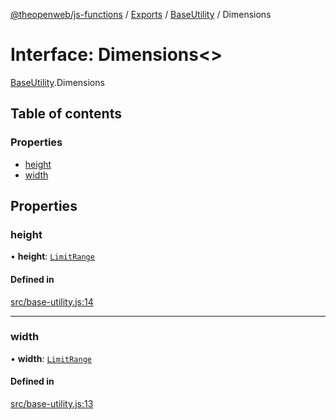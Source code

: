 [@theopenweb/js-functions](../README.md) / [Exports](../modules.md) / [BaseUtility](../modules/BaseUtility.md) / Dimensions

# Interface: Dimensions<\>

[BaseUtility](../modules/BaseUtility.md).Dimensions

## Table of contents

### Properties

- [height](BaseUtility.Dimensions.md#height)
- [width](BaseUtility.Dimensions.md#width)

## Properties

### height

• **height**: [`LimitRange`](BaseUtility.LimitRange.md)

#### Defined in

[src/base-utility.js:14](https://github.com/theopenwebjp/js-functions/blob/cc8d337/src/base-utility.js#L14)

___

### width

• **width**: [`LimitRange`](BaseUtility.LimitRange.md)

#### Defined in

[src/base-utility.js:13](https://github.com/theopenwebjp/js-functions/blob/cc8d337/src/base-utility.js#L13)
